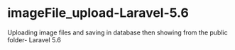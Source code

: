 # imageFile_upload-Laravel-5.6
Uploading image files and saving in database then showing from the public folder- Laravel 5.6
